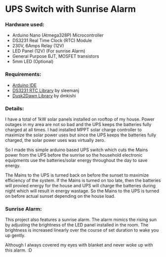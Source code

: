 # UPS Switch with Sunrise Alarm

### Hardware used:
- Arduino Nano (Atmega328P) Microcontroller
- DS3231 Real Time Clock (RTC) Module
- 230V, 6Amps Relay (12V)
- LED Panel (12V) (For sunrise Alarm)
- General Purpose BJT, MOSFET transistors
- 5mm LED (Optional)

### Requirements:
- [Arduino IDE](https://www.arduino.cc/en/software "Download Arduino IDE")
- [DS3231 RTC Library](https://github.com/sleemanj/DS3231_Simple "DS3231_Simple") by sleemanj
- [Dusk2Dawn Library](https://github.com/dmkishi/Dusk2Dawn "Dusk2Dawn") by dmkishi

### Details:
I have a total of 1kW solar panels installed on rooftop of my house. Power outages in my area are not so bad and the UPS keeps the batteries fully charged at all times. I had installed MPPT solar charge controller to maximize the solar power uses but since the UPS keeps the batteries fully charged, the solar power uses was virtually zero. 

So I made this simple arduino based UPS switch which cuts the Mains power from the UPS before the sunrise so the household electronic equipments use the batteries/solar energy throughout the day to save energy.

The Mains to the UPS is turned back on before the sunset to maximize efficiency of the system. If the Mains is turned on too late, then the batteries will provied energy for the house and UPS will charge the batteries during night which will result in energy wastage. So the Mains to the UPS is turned on before actual sunset depending on the house load.

### Sunrise Alarm:
This project also features a sunrise alarm. The alarm mimics the rising sun by adjusting the brightness of the LED panel installed in the room. The brightness is increased linearly over the course of set duration to wake you up gently.

Although I always covered my eyes with blanket and never woke up with this alarm. :D
